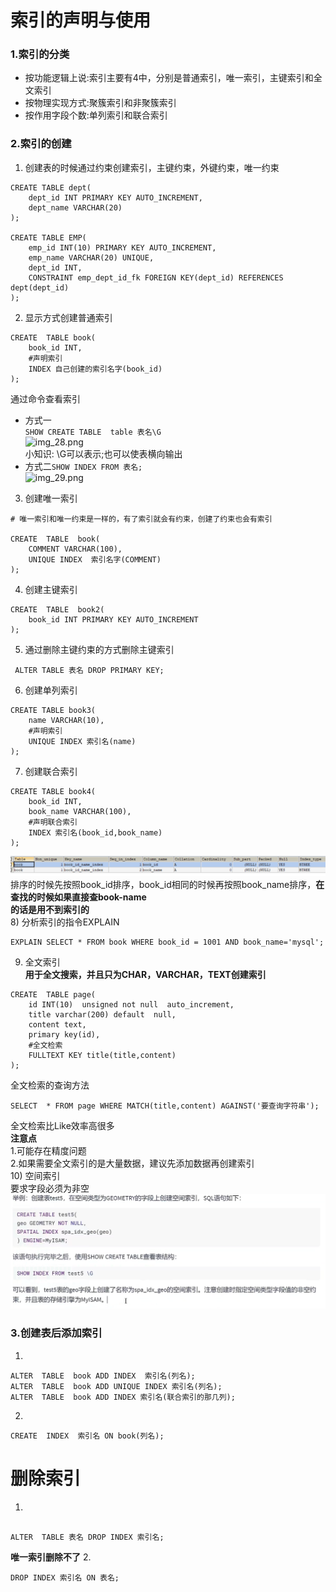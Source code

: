 # 索引的声明与使用  
### 1.索引的分类
* 按功能逻辑上说:索引主要有4中，分别是普通索引，唯一索引，主键索引和全文索引
* 按物理实现方式:聚簇索引和非聚簇索引  
* 按作用字段个数:单列索引和联合索引
### 2.索引的创建  
1) 创建表的时候通过约束创建索引，主键约束，外键约束，唯一约束  
```mysql
CREATE TABLE dept(
    dept_id INT PRIMARY KEY AUTO_INCREMENT,
    dept_name VARCHAR(20)
);

CREATE TABLE EMP(
    emp_id INT(10) PRIMARY KEY AUTO_INCREMENT,
    emp_name VARCHAR(20) UNIQUE,
    dept_id INT,
    CONSTRAINT emp_dept_id_fk FOREIGN KEY(dept_id) REFERENCES dept(dept_id)
);
```
2) 显示方式创建普通索引  
```mysql
CREATE  TABLE book(
    book_id INT,
    #声明索引
    INDEX 自己创建的索引名字(book_id)
);
```
通过命令查看索引    
* 方式一  
```SHOW CREATE TABLE  table 表名\G```  
![img_28.png](img_28.png)  
小知识: \G可以表示;也可以使表横向输出  
* 方式二```SHOW INDEX FROM 表名;```  
![img_29.png](img_29.png)  
3) 创建唯一索引  
```mysql
# 唯一索引和唯一约束是一样的，有了索引就会有约束，创建了约束也会有索引

CREATE  TABLE  book(
    COMMENT VARCHAR(100),
    UNIQUE INDEX  索引名字(COMMENT)
);
```
4) 创建主键索引  
```mysql
CREATE  TABLE  book2(
    book_id INT PRIMARY KEY AUTO_INCREMENT
);
```
5) 通过删除主键约束的方式删除主键索引  
```mysql
 ALTER TABLE 表名 DROP PRIMARY KEY; 
```
6) 创建单列索引
```mysql
CREATE TABLE book3(
    name VARCHAR(10),
    #声明索引
    UNIQUE INDEX 索引名(name)
);
```
7) 创建联合索引  
```mysql
CREATE TABLE book4(
    book_id INT,
    book_name VARCHAR(100),
    #声明联合索引
    INDEX 索引名(book_id,book_name)
);
```  
![img_30.png](img_30.png)  
排序的时候先按照book_id排序，book_id相同的时候再按照book_name排序，**在查找的时候如果直接查book-name  
的话是用不到索引的**  
8) 分析索引的指令EXPLAIN
```mysql
EXPLAIN SELECT * FROM book WHERE book_id = 1001 AND book_name='mysql';
```
9) 全文索引  
**用于全文搜索，并且只为CHAR，VARCHAR，TEXT创建索引** 
```mysql
CREATE  TABLE page(
    id INT(10)  unsigned not null  auto_increment,
    title varchar(200) default  null,
    content text,
    primary key(id),
    #全文检索
    FULLTEXT KEY title(title,content)
);
```
全文检索的查询方法
```mysql
SELECT  * FROM page WHERE MATCH(title,content) AGAINST('要查询字符串');

```

全文检索比Like效率高很多  
**注意点**     
 1.可能存在精度问题  
 2.如果需要全文索引的是大量数据，建议先添加数据再创建索引  
10) 空间索引  
要求字段必须为非空  
![img_31.png](img_31.png)


### 3.创建表后添加索引  
1.  
```mysql
ALTER  TABLE  book ADD INDEX  索引名(列名);  
ALTER  TABLE  book ADD UNIQUE INDEX 索引名(列名);  
ALTER  TABLE  book ADD INDEX 索引名(联合索引的那几列);  
```
2.   
```mysql
CREATE  INDEX  索引名 ON book(列名);  
```


# 删除索引
1.
```mysql

ALTER  TABLE 表名 DROP INDEX 索引名;
```
**唯一索引删除不了**
2.
```mysql
DROP INDEX 索引名 ON 表名;
```

 









